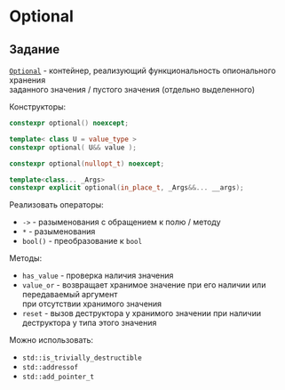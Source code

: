 # Optional

## Задание

[`Optional`](https://en.cppreference.com/w/cpp/utility/optional) - контейнер, реализующий функциональность опионального хранения</br> заданного значения / пустого значения (отдельно выделенного)

Конструкторы:

````c++
constexpr optional() noexcept;
````

```c++
template< class U = value_type >
constexpr optional( U&& value );  
```
        
```c++
constexpr optional(nullopt_t) noexcept;
```

```c++
template<class... _Args>
constexpr explicit optional(in_place_t, _Args&&... __args);
```

Реализовать операторы:
* `->` - разыменования с обращением к полю / методу 
* `*` - разыменования
* `bool()` - преобразование к `bool`

Методы:
* `has_value` - проверка наличия значения
* `value_or` - возвращает хранимое значение при его наличии или передаваемый аргумент</br>
при отсутствии хранимого значения
* `reset` - вызов деструктора у хранимого значении при наличии деструктора у типа этого значения

Можно использовать:
* `std::is_trivially_destructible`
* `std::addressof`
* `std::add_pointer_t`